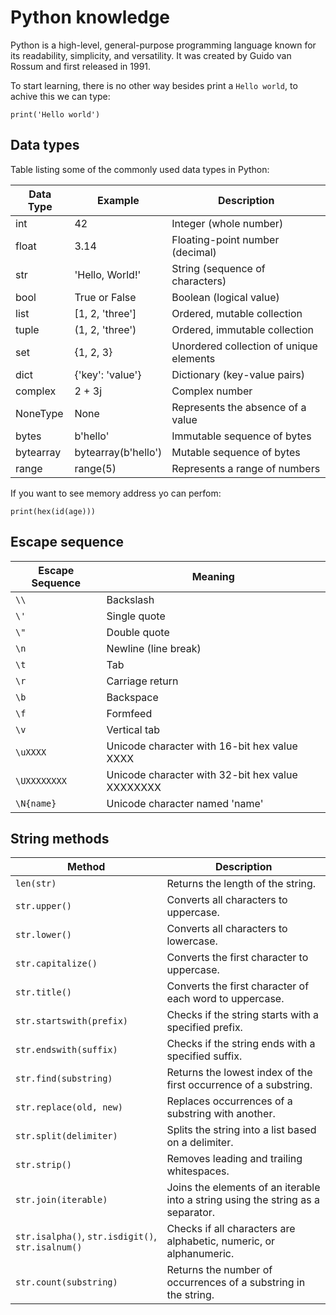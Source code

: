 # Python knowledge

Python is a high-level, general-purpose programming language known for its readability, simplicity, and versatility. It was created by Guido van Rossum and first released in 1991.

To start learning, there is no other way besides print a  `Hello world`, to achive this we can type:

```
print('Hello world')
```

## Data types

Table listing some of the commonly used data types in Python:

| Data Type     | Example               | Description                                       |
|---------------|-----------------------|---------------------------------------------------|
| int           | 42                    | Integer (whole number)                            |
| float         | 3.14                  | Floating-point number (decimal)                   |
| str           | 'Hello, World!'       | String (sequence of characters)                   |
| bool          | True or False         | Boolean (logical value)                          |
| list          | [1, 2, 'three']       | Ordered, mutable collection                       |
| tuple         | (1, 2, 'three')       | Ordered, immutable collection                     |
| set           | {1, 2, 3}             | Unordered collection of unique elements           |
| dict          | {'key': 'value'}      | Dictionary (key-value pairs)                      |
| complex       | 2 + 3j                | Complex number                                   |
| NoneType      | None                  | Represents the absence of a value                |
| bytes         | b'hello'              | Immutable sequence of bytes                      |
| bytearray     | bytearray(b'hello')   | Mutable sequence of bytes                         |
| range         | range(5)              | Represents a range of numbers                    |

If you want to see memory address yo can perfom:

```
print(hex(id(age)))
```

## Escape sequence

| Escape Sequence | Meaning                                      |
|------------------|----------------------------------------------|
| `\\`             | Backslash                                     |
| `\'`             | Single quote                                  |
| `\"`             | Double quote                                  |
| `\n`             | Newline (line break)                          |
| `\t`             | Tab                                          |
| `\r`             | Carriage return                               |
| `\b`             | Backspace                                     |
| `\f`             | Formfeed                                      |
| `\v`             | Vertical tab                                  |
| `\uXXXX`         | Unicode character with 16-bit hex value XXXX  |
| `\UXXXXXXXX`     | Unicode character with 32-bit hex value XXXXXXXX|
| `\N{name}`       | Unicode character named 'name'                |

## String methods 

| Method                       | Description                                       |
|------------------------------|---------------------------------------------------|
| `len(str)`                   | Returns the length of the string.                 |
| `str.upper()`                | Converts all characters to uppercase.             |
| `str.lower()`                | Converts all characters to lowercase.             |
| `str.capitalize()`           | Converts the first character to uppercase.        |
| `str.title()`                | Converts the first character of each word to uppercase. |
| `str.startswith(prefix)`     | Checks if the string starts with a specified prefix.|
| `str.endswith(suffix)`       | Checks if the string ends with a specified suffix.  |
| `str.find(substring)`        | Returns the lowest index of the first occurrence of a substring.|
| `str.replace(old, new)`      | Replaces occurrences of a substring with another.  |
| `str.split(delimiter)`       | Splits the string into a list based on a delimiter.|
| `str.strip()`                | Removes leading and trailing whitespaces.          |
| `str.join(iterable)`         | Joins the elements of an iterable into a string using the string as a separator. |
| `str.isalpha()`, `str.isdigit()`, `str.isalnum()` | Checks if all characters are alphabetic, numeric, or alphanumeric. |
| `str.count(substring)`       | Returns the number of occurrences of a substring in the string. |


